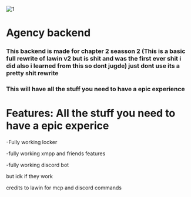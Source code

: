 ![1](https://github.com/timeapis/AgencyBackend/blob/e3229e91260ec9dd284e1db86c1157f6e7adab36/readmepic/fortmite-update-1261-patch-notes%20(1).png)
# Agency backend

### This backend is made for chapter 2 seasson 2 (This is a basic full rewrite of lawin v2 but is shit and was the first ever shit i did also i learned from this so dont jugde) just dont use its a pretty shit rewrite

### This will have all the stuff you need to have a epic experience

# Features: All the stuff you need to have a epic experice

-Fully working locker

-fully working xmpp and friends features

-fully working discord bot

but idk if they work 

credits to lawin for mcp and discord commands
